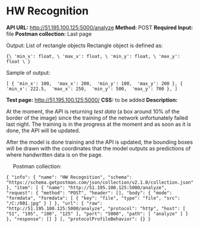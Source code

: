 # HW Recognition #

**API URL:** http://51.195.100.125:5000/analyze
**Method:** POST
**Required Input:** file
**Postman collection:** Last page

Output: List of rectangle objects
Rectangle object is defined as:

`{\
    'min_x': float, \
    'max_x': float, \
    'min_y': float, \
    'max_y': float \
}`

Sample of output:

`[
    {
        'min_x': 100, 
        'max_x': 200, 
        'min_y': 100, 
        'max_y': 200
    },
    {
        'min_x': 222.5, 
        'max_x': 250, 
        'min_y': 500, 
        'max_y': 700
    },
]`

**Test page:** http://51.195.100.125:5000/
**CSS:** to be added
**Description:**

At the moment, the API is returning *test data* (a box around 10% of the border of the image) since the training of the network unfortunately failed last night. The training is in the progress at the moment and as soon as it is done, the API will be updated.

After the model is done training and the API is updated, the bounding boxes will be drawn with the coordinates that the model outputs as predictions of where handwritten data is on the page.  


 
Postman collection:

`{
    "info": {
        "name": "HW Recognition",
        "schema": "https://schema.getpostman.com/json/collection/v2.1.0/collection.json"
    },
    "item": [
        {
            "name": "http://51.195.100.125:5000/analyze",
            "request": {
                "method": "POST",
                "header": [],
                "body": {
                    "mode": "formdata",
                    "formdata": [
                        {
                            "key": "file",
                            "type": "file",
                            "src": "/C:/001.jpg"
                        }
                    ]
                },
                "url": {
                    "raw": "http://51.195.100.125:5000/analyze",
                    "protocol": "http",
                    "host": [
                        "51",
                        "195",
                        "100",
                        "125"
                    ],
                    "port": "5000",
                    "path": [
                        "analyze"
                    ]
                }
            },
            "response": []
        }
    ],
    "protocolProfileBehavior": {}
}`


